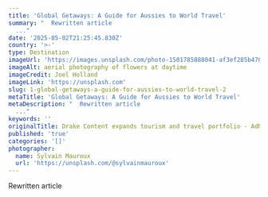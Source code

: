 ```yaml
---
title: 'Global Getaways: A Guide for Aussies to World Travel'
summary: "  Rewritten article
  ..."
date: '2025-05-02T21:25:45.830Z'
country: '>-'
type: Destination
imageUrl: 'https://images.unsplash.com/photo-1501785888041-af3ef285b470'
imageAlt: aerial photography of flowers at daytime
imageCredit: Joel Holland
imageLink: 'https://unsplash.com'
slug: 1-global-getaways-a-guide-for-aussies-to-world-travel-2
metaTitle: 'Global Getaways: A Guide for Aussies to World Travel'
metaDescription: "  Rewritten article
  ..."
keywords: ''
originalTitle: Drake Content expands tourism and travel portfolio - AdNews
published: 'true'
categories: '[]'
photographer:
  name: Sylvain Mauroux
  url: 'https://unsplash.com/@sylvainmauroux'
---
```







Rewritten article
